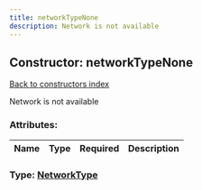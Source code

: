 ```yaml
---
title: networkTypeNone
description: Network is not available
---
```

## Constructor: networkTypeNone  
[Back to constructors index](index.md)



Network is not available

### Attributes:

| Name     |    Type       | Required | Description |
|----------|---------------|----------|-------------|



### Type: [NetworkType](../types/NetworkType.md)



